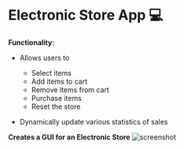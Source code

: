 ﻿# Electronic Store App 💻

**Functionality:**
- Allows users to
  - Select items
  - Add items to cart
  - Remove items from cart
  - Purchase items
  - Reset the store

- Dynamically update various statistics of sales

**Creates a GUI for an Electronic Store**
![screenshot](https://cdn.discordapp.com/attachments/623956017134305381/797579567208464394/unknown.png)
